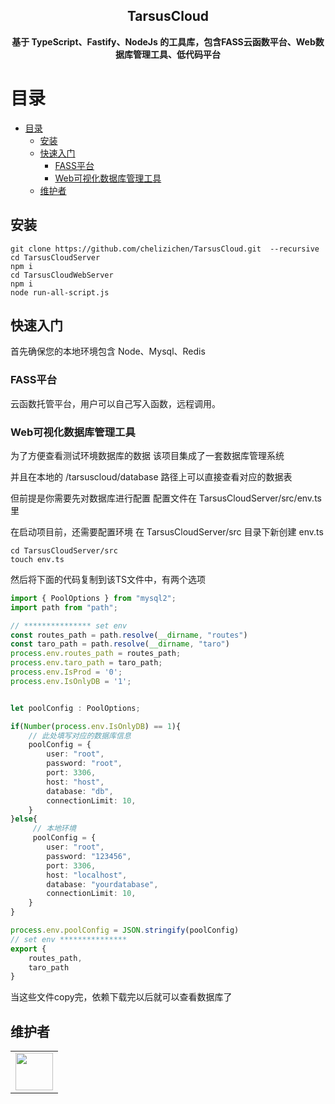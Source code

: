 <h2 align="center">TarsusCloud</h2>
<p align="center"><b>基于 TypeScript、Fastify、NodeJs 的工具库，包含FASS云函数平台、Web数据库管理工具、低代码平台</b></p>

# 目录

- [目录](#目录)
  - [安装](#安装)
  - [快速入门](#快速入门)
    - [FASS平台](#fass平台)
    - [Web可视化数据库管理工具](#web可视化数据库管理工具)
  - [维护者](#维护者)

## 安装

````shell
git clone https://github.com/chelizichen/TarsusCloud.git  --recursive
cd TarsusCloudServer
npm i 
cd TarsusCloudWebServer
npm i 
node run-all-script.js
````

## 快速入门

首先确保您的本地环境包含 Node、Mysql、Redis

### FASS平台

云函数托管平台，用户可以自己写入函数，远程调用。

### Web可视化数据库管理工具

为了方便查看测试环境数据库的数据
该项目集成了一套数据库管理系统

并且在本地的
/tarsuscloud/database
路径上可以直接查看对应的数据表

但前提是你需要先对数据库进行配置
配置文件在 TarsusCloudServer/src/env.ts里

在启动项目前，还需要配置环境
在 TarsusCloudServer/src 目录下新创建 env.ts

````shell
cd TarsusCloudServer/src
touch env.ts
````

然后将下面的代码复制到该TS文件中，有两个选项

````ts
import { PoolOptions } from "mysql2";
import path from "path";

// *************** set env
const routes_path = path.resolve(__dirname, "routes")
const taro_path = path.resolve(__dirname, "taro")
process.env.routes_path = routes_path;
process.env.taro_path = taro_path;
process.env.IsProd = '0';
process.env.IsOnlyDB = '1';


let poolConfig : PoolOptions;

if(Number(process.env.IsOnlyDB) == 1){
    // 此处填写对应的数据库信息
    poolConfig = {
        user: "root", 
        password: "root",
        port: 3306,
        host: "host",
        database: "db",
        connectionLimit: 10,
    }
}else{
     // 本地环境
     poolConfig = {
        user: "root",
        password: "123456",
        port: 3306,
        host: "localhost",
        database: "yourdatabase",
        connectionLimit: 10,
    }
}

process.env.poolConfig = JSON.stringify(poolConfig)
// set env ***************
export {
    routes_path,
    taro_path
}
````

当这些文件copy完，依赖下载完以后就可以查看数据库了

## 维护者

<table>
    <tbody>
        <tr>
            <td>
                <a target="_blank" href="https://github.com/chelizichen"><img width="60px" src="https://avatars.githubusercontent.com/u/86051766?v=4"></a>
            </td>
        </tr>
    </tbody>
</table>
